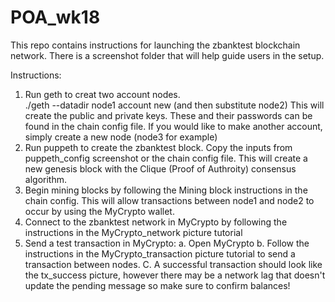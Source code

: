 # POA_wk18

This repo contains instructions for launching the zbanktest blockchain network.  There is a screenshot folder that will help guide users in the setup.

Instructions:
1. Run geth to creat two account nodes.  
    ./geth --datadir node1 account new  (and then substitute node2)
    This will create the public and private keys.  These and their passwords can be found in the chain config file.  If you would like to make another account, simply create a new node (node3 for example)
2. Run puppeth to create the zbanktest block.  Copy the inputs from puppeth_config screenshot or the chain config file.  This will create a new genesis block with the Clique (Proof of Authroity) consensus algorithm.
3. Begin mining blocks by following the Mining block instructions in the chain config.  This will allow transactions between node1 and node2 to occur by using the MyCrypto wallet.
4. Connect to the zbanktest network in MyCrypto by following the instructions in the MyCrypto_network picture tutorial
5. Send a test transaction in MyCrypto:
    a. Open MyCrypto 
    b. Follow the instructions in the MyCrypto_transaction picture tutorial to send a transaction between nodes.
    C. A successful transaction should look like the tx_success picture, however there may be a network lag that doesn't update the pending message so make sure to confirm balances!